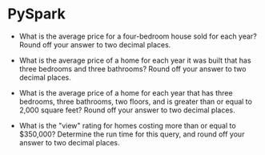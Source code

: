 # PySpark

   - What is the average price for a four-bedroom house sold for each year? Round off your answer to two decimal places. 

   - What is the average price of a home for each year it was built that has three bedrooms and three bathrooms? Round off your answer to two decimal places.

   - What is the average price of a home for each year that has three bedrooms, three bathrooms, two floors, and is greater than or equal to 2,000 square feet? Round off your answer to two decimal places.

   - What is the "view" rating for homes costing more than or equal to $350,000? Determine the run time for this query, and round off your answer to two decimal places.


